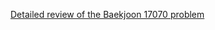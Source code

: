 [Detailed review of the Baekjoon 17070 problem](https://choicube84.github.io/study/2023/09/05/baekjoon_17070.html)
